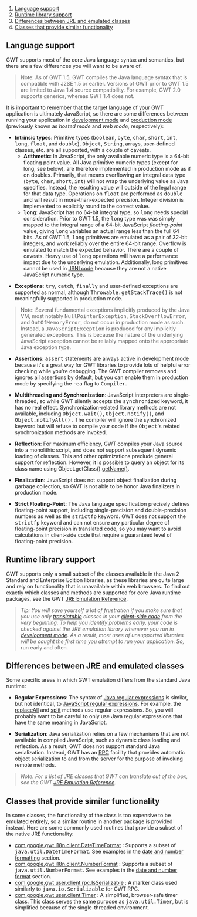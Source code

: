 <ol class="toc" id="pageToc">
  <li><a href="#language">Language support</a></li>
  <li><a href="#runtime">Runtime library support</a></li>
  <li><a href="#differences">Differences between JRE and emulated classes</a></li>
  <li><a href="#similar">Classes that provide similar functionality</a></li>
</ol>


<h2 id="language">Language support</h2>

<p>GWT supports most of the core Java language syntax and semantics, but there are a few differences you will want to be aware of.</p>

<blockquote>Note: As of GWT 1.5, GWT compiles the Java language syntax that is compatible with J2SE 1.5 or earlier. Versions of GWT prior to GWT 1.5 are limited to Java 1.4 source
compatibility. For example, GWT 2.0 supports generics, whereas GWT 1.4 does not.</blockquote>

<p>It is important to remember that the target language of your GWT application
is ultimately JavaScript, so there are some differences between running your
application in <a
href="DevGuideCompilingAndDebugging.html#DevGuideDevMode">development mode</a>
and <a href="DevGuideCompilingAndDebugging.html#DevGuideProdMode">production
mode</a> (previously known as <i>hosted mode</i> and <i>web mode</i>,
respectively):</p>

<ul>
<li><strong>Intrinsic types</strong>: Primitive types (<tt>boolean</tt>, <tt>byte</tt>, <tt>char</tt>, <tt>short</tt>, <tt>int</tt>, <tt>long</tt>, <tt>float</tt>, and
<tt>double</tt>), <tt>Object</tt>, <tt>String</tt>, arrays, user-defined classes, etc. are all supported, with a couple of caveats.</li>

<li style="list-style: none">
<ul>
<li><strong>Arithmetic</strong>: In JavaScript, the only available numeric type is a 64-bit floating point value. All Java primitive numeric types (except for long, see below),
are therefore implemented in production mode as if on doubles. Primarily, that means overflowing an integral data type (<tt>byte</tt>, <tt>char</tt>, <tt>short</tt>, <tt>int</tt>) will
not wrap the underlying value as Java specifies. Instead, the resulting value will outside of the legal range for that data type. Operations on <tt>float</tt> are performed as
<tt>double</tt> and will result in more-than-expected precision. Integer division is implemented to explicitly round to the correct value.</li>

<li><strong><tt>long</tt></strong>: JavaScript has no 64-bit integral type, so <tt>long</tt> needs special consideration. Prior to GWT 1.5, the <tt>long</tt> type was was simply
mapped to the integral range of a 64-bit JavaScript <i>floating-point</i> value, giving <tt>long</tt> variables an actual range less than the full 64 bits. As of GWT 1.5,
<tt>long</tt> primitives are emulated as a pair of 32-bit integers, and work reliably over the entire 64-bit range. Overflow is emulated to match the expected behavior. There are
a couple of caveats. Heavy use of <tt>long</tt> operations will have a performance impact due to the underlying emulation. Additionally, long primitives cannot be used in <a href="DevGuideCodingBasics.html#DevGuideJavaScriptNativeInterface">JSNI code</a> because they are not a native JavaScript numeric type.</li>
</ul>
</li>
</ul>

<ul>
<li><strong>Exceptions</strong>: <tt>try</tt>, <tt>catch</tt>, <tt>finally</tt> and user-defined exceptions are supported as normal, although <tt>Throwable.getStackTrace()</tt> is
not meaningfully supported in production mode.</li>
</ul>

<blockquote>Note: Several fundamental exceptions implicitly produced by the Java VM, most notably <tt>NullPointerException</tt>, <tt>StackOverflowError</tt>, and
<tt>OutOfMemoryError</tt>, do not occur in production mode as such. Instead, a <tt>JavaScriptException</tt> is produced for any implicitly generated exceptions. This is because the
nature of the underlying JavaScript exception cannot be reliably mapped onto the appropriate Java exception type.</blockquote>

<p/>

<ul>
<li><strong>Assertions</strong>: <tt>assert</tt> statements are always active in
development mode because it's a great way for GWT libraries to provide lots of
helpful error checking while you're debugging. The GWT compiler removes and
ignores all assertions by default, but you can enable them in production mode by
specifying the <tt>-ea</tt> flag to <tt>Compiler</tt>.</li>
</ul>



<ul>
<li><strong>Multithreading and Synchronization</strong>: JavaScript interpreters are single-threaded, so while GWT silently accepts the <tt>synchronized</tt> keyword, it has no
real effect. Synchronization-related library methods are not available, including <tt>Object.wait()</tt>, <tt>Object.notify()</tt>, and <tt>Object.notifyAll().</tt> The compiler
will ignore the synchronized keyword but will refuse to compile your code if the <tt>Object</tt>'s related synchronization methods are invoked.</li>
</ul>

<ul>
<li><strong>Reflection</strong>: For maximum efficiency, GWT compiles your Java source into a monolithic script, and does not support subsequent dynamic loading of classes. This
and other optimizations preclude general support for reflection. However, it is possible to query an object for its class name using Object.getClass().<a href="http://java.sun.com/j2se/1.5.0/docs/api/java/lang/Class.html#getName()">getName()</a>.</li>
</ul>

<ul>
<li><strong>Finalization</strong>: JavaScript does not support object
finalization during garbage collection, so GWT is not able to be honor Java
finalizers in production mode.</li>
</ul>

<ul>
<li><strong>Strict Floating-Point</strong>: The Java language specification precisely defines floating-point support, including single-precision and double-precision numbers as
well as the <tt>strictfp</tt> keyword. GWT does not support the <tt>strictfp</tt> keyword and can not ensure any particular degree of floating-point precision in translated code,
so you may want to avoid calculations in client-side code that require a guaranteed level of floating-point precision.</li>
</ul>

<h2 id="runtime">Runtime library support</h2>

<p>GWT supports only a small subset of the classes available in the Java 2 Standard and Enterprise Edition libraries, as these libraries are quite large and rely on functionality
that is unavailable within web browsers. To find out exactly which classes and methods are supported for core Java runtime packages, see the GWT <a href="RefJreEmulation.html">JRE Emulation Reference</a>.</p>

<blockquote><i>Tip: You will save yourself a lot of frustration if you make sure that you use only <a href="DevGuideCompilingAndDebugging.html#DevGuideJavaToJavaScriptCompiler">translatable</a> classes in your <a href="DevGuideCodingBasics.html#DevGuideClientSide">client-side code</a> from the
very beginning. To help you identify problems early, your code is checked
against the JRE emulation library whenever you run in <a
href="DevGuideCompilingAndDebugging.html#DevGuideDevMode">development mode</a>. As a result, most uses of unsupported libraries will be caught the first time you attempt to run your
application. So,</i> run early and often<i>.</i></blockquote>

<h2 id="differences">Differences between JRE and emulated classes</h2>

<p>Some specific areas in which GWT emulation differs from the standard Java runtime:</p>

<ul>
<li><strong>Regular Expressions</strong>: The syntax of <a href="http://java.sun.com/j2se/1.5.0/docs/api/java/util/regex/Pattern.html">Java regular expressions</a>
is similar, but not identical, to <a href="http://developer.mozilla.org/en/docs/Core_JavaScript_1.5_Guide:Regular_Expressions">JavaScript regular expressions</a>.
For example, the <a href="http://java.sun.com/j2se/1.5.0/docs/api/java/lang/String.html#replaceAll(java.lang.String,%20java.lang.String)">replaceAll</a> and <a href="http://java.sun.com/j2se/1.5.0/docs/api/java/lang/String.html#split(java.lang.String)">split</a> methods use regular expressions. So, you will probably want
to be careful to only use Java regular expressions that have the same meaning in JavaScript.</li>
</ul>

<ul>
<li><strong>Serialization</strong>: Java serialization relies on a few mechanisms that are not available in compiled JavaScript, such as dynamic class loading and reflection. As a
result, GWT does not support standard Java serialization. Instead, GWT has an <a href="DevGuideServerCommunication.html#DevGuideRemoteProcedureCalls">RPC</a> facility that provides
automatic object serialization to and from the server for the purpose of invoking remote methods.</li>
</ul>

<blockquote><i>Note: For a list of JRE classes that GWT can translate out of the box, see the GWT <a href="RefJreEmulation.html">JRE Emulation
Reference</a>.</i></blockquote>

<h2 id="similar">Classes that provide similar functionality</h2>

<p>In some classes, the functionality of the class is too expensive to be emulated entirely, so a similar routine in another package is provided instead. Here are some commonly
used routines that provide a subset of the native JRE functionality:</p>

<ul>
<li><a href="/javadoc/latest/com/google/gwt/i18n/client/DateTimeFormat.html">com.google.gwt.i18n.client.DateTimeFormat</a> : Supports a subset of <tt>java.util.DateTimeFormat</tt>. See examples in the <a href="DevGuideCodingBasics.html#DevGuideDateAndNumberFormat">date and number formatting</a> section.</li>

<li><a href="/javadoc/latest/com/google/gwt/i18n/client/NumberFormat.html">com.google.gwt.i18n.client.NumberFormat</a> : Supports a subset of <tt>java.util.NumberFormat</tt>. See examples in the <a href="DevGuideCodingBasics.html#DevGuideDateAndNumberFormat">date and number format</a> section.</li>

<li><a href="/javadoc/latest/com/google/gwt/user/client/rpc/IsSerializable.html">com.google.gwt.user.client.rpc.IsSerializable</a>
: A marker class used similarly to <tt>java.io.Serializable</tt> for GWT RPC.</li>

<li><a href="/javadoc/latest/com/google/gwt/user/client/Timer.html" >com.google.gwt.user.client.Timer</a> : A
simplified, browser-safe timer class. This class serves the same purpose as <tt>java.util.Timer</tt>, but is simplified because of the single-threaded environment.</li>
</ul>

